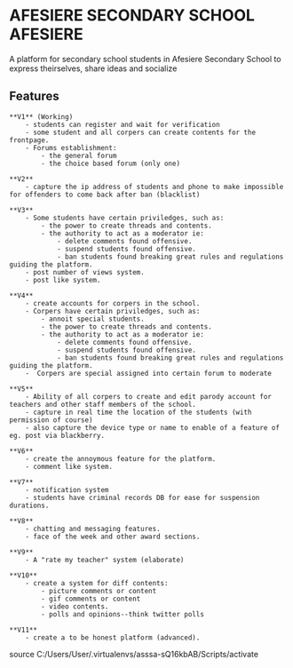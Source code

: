 # AFESIERE SECONDARY SCHOOL AFESIERE

A platform for secondary school students in Afesiere Secondary School to express theirselves, share ideas and socialize

## Features

    **V1** (Working)
        - students can register and wait for verification
        - some student and all corpers can create contents for the frontpage.
        - Forums establishment:
            - the general forum
            - the choice based forum (only one)

    **V2**
        - capture the ip address of students and phone to make impossible for offenders to come back after ban (blacklist)

    **V3**
        - Some students have certain priviledges, such as:
            - the power to create threads and contents.
            - the authority to act as a moderator ie:
                - delete comments found offensive.
                - suspend students found offensive.
                - ban students found breaking great rules and regulations guiding the platform.
        - post number of views system.
        - post like system.

    **V4**
        - create accounts for corpers in the school.
        - Corpers have certain priviledges, such as:
            - annoit special students.
            - the power to create threads and contents.
            - the authority to act as a moderator ie:
                - delete comments found offensive.
                - suspend students found offensive.
                - ban students found breaking great rules and regulations guiding the platform.
        -  Corpers are special assigned into certain forum to moderate

    **V5**
        - Ability of all corpers to create and edit parody account for teachers and other staff members of the school.
        - capture in real time the location of the students (with permission of course)
        - also capture the device type or name to enable of a feature of eg. post via blackberry.

    **V6**
        - create the annoymous feature for the platform.
        - comment like system.

    **V7**
        - notification system
        - students have criminal records DB for ease for suspension durations.

    **V8**
        - chatting and messaging features.
        - face of the week and other award sections.

    **V9**
        - A "rate my teacher" system (elaborate)

    **V10**
        - create a system for diff contents:
            - picture comments or content
            - gif comments or content
            - video contents.
            - polls and opinions--think twitter polls

    **V11**
        - create a to be honest platform (advanced).

source C:/Users/User/.virtualenvs/asssa-sQ16kbAB/Scripts/activate
